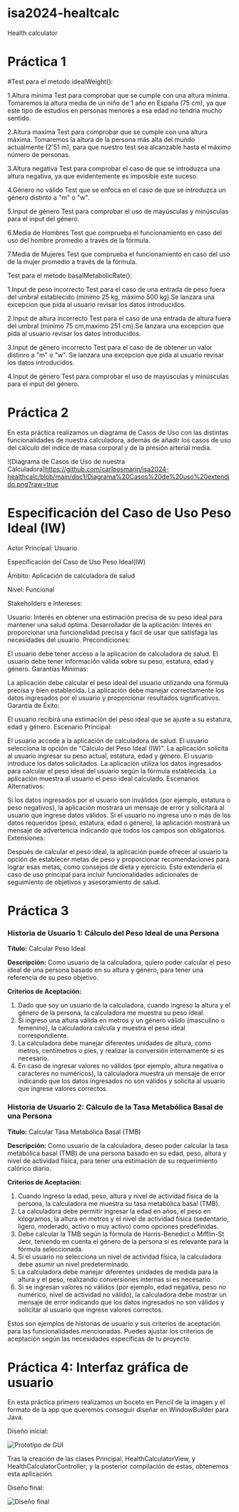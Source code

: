 # isa2024-healtcalc
Health calculator

# Práctica 1

#Test para el metodo idealWeight():

1.Altura minima
Test para comprobar que se cumple con una altura mínima. Tomaremos la altura media de un niño de 1 año en España (75 cm), ya que este tipo de estudios en personas menores a esa edad no tendria mucho sentido.

2.Altura maxima
Test para comprobar que se cumple con una altura máxima. Tomaremos la altura de la persona más alta del mundo actualmente (2'51 m), para que nuestro test sea alcanzable hasta el máximo número de personas.

3.Altura negativa
Test para comprobar el caso de que se introduzca una altura negativa, ya que evidentemente es imposible este suceso.

4.Género no válido
Test que se enfoca en el caso de que se introduzca un género distinto a "m" o "w".

5.Input de género
Test para comprobar el uso de mayúsculas y minúsculas para el input del género.

6.Media de Hombres
Test que comprueba el funcionamiento en caso del uso del hombre promedio a través de la fórmula.

7.Media de Mujeres
Test que comprueba el funcionamiento en caso del uso de la mujer promedio a través de la fórmula.


Test para el metodo basalMetabolicRate():

1.Input de peso incorrecto
Test para el caso de una entrada de peso fuera del umbral establecido (mínimo 25 kg, máximo 500 kg).Se lanzara una excepcion que pida al usuario revisar los datos introducidos.

2.Input de altura incorrecto
Test para el caso de una entrada de altura fuera del umbral (minimo 75 cm,maximo 251 cm).Se lanzara una excepcion que pida al usuario revisar los datos introducidos.


3.Input de género incorrecto
Test para el caso de de obtener un valor distinro a "m" o "w". Se lanzara una excepcion que pida al usuario revisar los datos introducidos.

4.Input de género
Test para comprobar el uso de mayúsculas y minúsculas para el input del género.

# Práctica 2
En esta práctica realizamos un diagrama de Casos de Uso con las distintas funcionalidades de nuestra calculadora, además de añadir los casos de uso del cálculo del indice de masa corporal y de la presión arterial media.

![Diagrama de Casos de Uso de nuestra Calculadora]https://github.com/carloosmarin/isa2024-healthcalc/blob/main/doc1/Diagrama%20Casos%20de%20uso%20extendido.png?raw=true

# Especificación del Caso de Uso Peso Ideal (IW)

Actor Principal: Usuario

Especificación del Caso de Uso Peso Ideal(IW)


Ámbito: Aplicación de calculadora de salud

Nivel: Funcional

Stakeholders e Intereses:

Usuario: Interés en obtener una estimación precisa de su peso ideal para mantener una salud óptima.
Desarrollador de la aplicación: Interés en proporcionar una funcionalidad precisa y fácil de usar que satisfaga las necesidades del usuario.
Precondiciones:

El usuario debe tener acceso a la aplicación de calculadora de salud.
El usuario debe tener información válida sobre su peso, estatura, edad y género.
Garantías Mínimas:

La aplicación debe calcular el peso ideal del usuario utilizando una fórmula precisa y bien establecida.
La aplicación debe manejar correctamente los datos ingresados por el usuario y proporcionar resultados significativos.
Garantía de Éxito:

El usuario recibirá una estimación del peso ideal que se ajuste a su estatura, edad y género.
Escenario Principal:

El usuario accede a la aplicación de calculadora de salud.
El usuario selecciona la opción de "Cálculo del Peso Ideal (IW)".
La aplicación solicita al usuario ingresar su peso actual, estatura, edad y género.
El usuario introduce los datos solicitados.
La aplicación utiliza los datos ingresados para calcular el peso ideal del usuario según la fórmula establecida.
La aplicación muestra al usuario el peso ideal calculado.
Escenarios Alternativos:

Si los datos ingresados por el usuario son inválidos (por ejemplo, estatura o peso negativos), la aplicación mostrará un mensaje de error y solicitará al usuario que ingrese datos válidos.
Si el usuario no ingresa uno o más de los datos requeridos (peso, estatura, edad o género), la aplicación mostrará un mensaje de advertencia indicando que todos los campos son obligatorios.
Extensiones:

Después de calcular el peso ideal, la aplicación puede ofrecer al usuario la opción de establecer metas de peso y proporcionar recomendaciones para lograr esas metas, como consejos de dieta y ejercicio. Esto extendería el caso de uso principal para incluir funcionalidades adicionales de seguimiento de objetivos y asesoramiento de salud.
# Práctica 3

### Historia de Usuario 1: Cálculo del Peso Ideal de una Persona

**Título:** Calcular Peso Ideal

**Descripción:**
Como usuario de la calculadora, quiero poder calcular el peso ideal de una persona basado en su altura y género, para tener una referencia de su peso objetivo.

**Criterios de Aceptación:**
1. Dado que soy un usuario de la calculadora, cuando ingreso la altura y el género de la persona, la calculadora me muestra su peso ideal.
2. Si ingreso una altura válida en metros y un género válido (masculino o femenino), la calculadora calcula y muestra el peso ideal correspondiente.
3. La calculadora debe manejar diferentes unidades de altura, como metros, centímetros o pies, y realizar la conversión internamente si es necesario.
4. En caso de ingresar valores no válidos (por ejemplo, altura negativa o caracteres no numéricos), la calculadora muestra un mensaje de error indicando que los datos ingresados no son válidos y solicita al usuario que ingrese valores correctos.

### Historia de Usuario 2: Cálculo de la Tasa Metabólica Basal de una Persona

**Título:** Calcular Tasa Metabólica Basal (TMB)

**Descripción:**
Como usuario de la calculadora, deseo poder calcular la tasa metabólica basal (TMB) de una persona basado en su edad, peso, altura y nivel de actividad física, para tener una estimación de su requerimiento calórico diario.

**Criterios de Aceptación:**
1. Cuando ingreso la edad, peso, altura y nivel de actividad física de la persona, la calculadora me muestra su tasa metabólica basal (TMB).
2. La calculadora debe permitir ingresar la edad en años, el peso en kilogramos, la altura en metros y el nivel de actividad física (sedentario, ligero, moderado, activo o muy activo) como opciones predefinidas.
3. Debe calcular la TMB según la fórmula de Harris-Benedict o Mifflin-St Jeor, teniendo en cuenta el género de la persona si es relevante para la fórmula seleccionada.
4. Si el usuario no selecciona un nivel de actividad física, la calculadora debe asumir un nivel predeterminado.
5. La calculadora debe manejar diferentes unidades de medida para la altura y el peso, realizando conversiones internas si es necesario.
6. Si se ingresan valores no válidos (por ejemplo, edad negativa, peso no numérico, nivel de actividad no válido), la calculadora debe mostrar un mensaje de error indicando que los datos ingresados no son válidos y solicitar al usuario que ingrese valores correctos.

Estos son ejemplos de historias de usuario y sus criterios de aceptación para las funcionalidades mencionadas. Puedes ajustar los criterios de aceptación según las necesidades específicas de tu proyecto.

# Práctica 4: Interfaz gráfica de usuario

En esta práctica primero realizamos un boceto en Pencil de la imagen y el formato de la app que queremos conseguir diseñar en WindowBuilder para Java.

Diseño inicial: 

![Prototipo de GUI]([URL_de_la_imagen](https://github.com/carloosmarin/isa2024-healthcalc/blob/practica4/Images/Prototipo%20GUI.png?raw=true))


Tras la creación de las clases Principal, HealthCalculatorView, y HealthCalculatorController; y la posterior compilación de estas, obtenemos esta aplicación.

Diseño final: 

![Diseño final]([[URL_de_la_imagen](https://github.com/carloosmarin/isa2024-healthcalc/blob/practica4/Images/Prototipo%20GUI.png?raw=true)](https://github.com/carloosmarin/isa2024-healthcalc/blob/practica4/Images/GUI-Final.png?raw=true))





